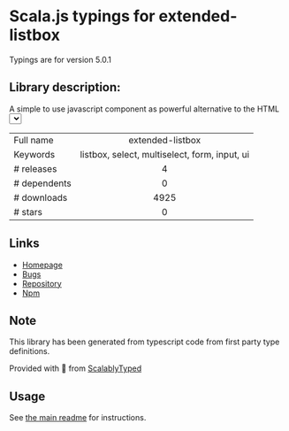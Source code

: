 
# Scala.js typings for extended-listbox

Typings are for version 5.0.1

## Library description:
A simple to use javascript component as powerful alternative to the HTML <select> tag

|                    |                 |
| ------------------ | :-------------: |
| Full name          | extended-listbox |
| Keywords           | listbox, select, multiselect, form, input, ui |
| # releases         | 4 |
| # dependents       | 0 |
| # downloads        | 4925 |
| # stars            | 0 |

## Links
- [Homepage](https://github.com/code-chris/extended-listbox#readme)
- [Bugs](https://github.com/code-chris/extended-listbox/issues)
- [Repository](https://github.com/code-chris/extended-listbox)
- [Npm](https://www.npmjs.com/package/extended-listbox)
    


## Note
This library has been generated from typescript code from first party type definitions.

Provided with :purple_heart: from [ScalablyTyped](https://github.com/oyvindberg/ScalablyTyped)

## Usage
See [the main readme](../../readme.md) for instructions.


